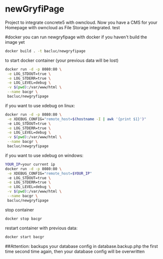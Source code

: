 # newGryfiPage
Project to integrate concrete5 with owncloud. Now you have a CMS for your Homepage with owncloud as File Storage integrated. test


#docker
you can run newgryfipage with docker
if you haven't build the image yet

```bash
docker build . -t bacluc/newgryfipage
```

to start docker container (your previous data will be lost)

```bash
docker run -d -p 8080:80 \
 -e LOG_STDOUT=true \
 -e LOG_STDERR=true \
 -e LOG_LEVEL=debug \
 -v $(pwd):/var/www/html \
 --name bacgr \
 bacluc/newgryfipage 
```

if you want  to use xdebug on linux:

```bash
docker run -d -p 8080:80 \
 -e XDEBUG_CONFIG="remote_host=$(hostname -I | awk '{print $1}')" 
 -e LOG_STDOUT=true \
 -e LOG_STDERR=true \
 -e LOG_LEVEL=debug \
 -v $(pwd):/var/www/html \
 --name bacgr \
 bacluc/newgryfipage 
```

if you want to use xdebug on windows:
```bash
YOUR_IP=your current ip
docker run -d -p 8080:80 \
 -e XDEBUG_CONFIG="remote_host=$YOUR_IP" 
 -e LOG_STDOUT=true \
 -e LOG_STDERR=true \
 -e LOG_LEVEL=debug \
 -v $(pwd):/var/www/html \
 --name bacgr \
 bacluc/newgryfipage 
```

stop container

```bash
docker stop bacgr

```

restart container with previous data:
```bash
docker start bacgr
```

##Attention: 
backups your database config in database.backup.php the first time
second time again, then your database config will be overwritten